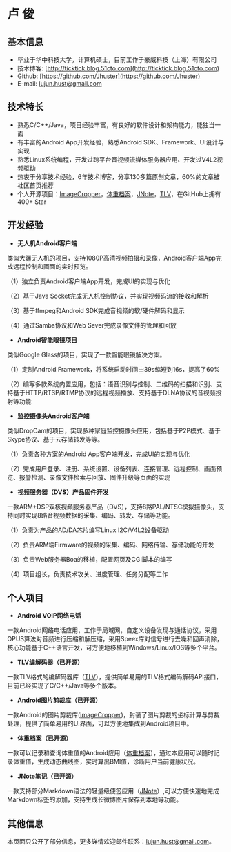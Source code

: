 **卢   俊**
=============

**基本信息**
-----------------------
- 毕业于华中科技大学，计算机硕士，目前工作于豪威科技（上海）有限公司
- 技术博客: [http://ticktick.blog.51cto.com](http://ticktick.blog.51cto.com)
- Github:   [https://github.com/Jhuster](https://github.com/Jhuster)
- E-mail:   lujun.hust@gmail.com

**技术特长**
-----------------------

- 熟悉C/C++/Java，项目经验丰富，有良好的软件设计和架构能力，能独当一面
- 有丰富的Android App开发经验，熟悉Android SDK、Framework、UI设计与实现
- 熟悉Linux系统编程，开发过跨平台音视频流媒体服务器应用、开发过V4L2视频驱动
- 热衷于分享技术经验，6年技术博客，分享130多篇原创文章，60%的文章被社区首页推荐
- 个人开源项目：[ImageCropper](https://github.com/Jhuster/ImageCropper)，[体重档案](https://github.com/Jhuster/EWeightScale)，[JNote](https://github.com/Jhuster/JNote)，[TLV](https://github.com/Jhuster/TLV)，在GitHub上拥有400+ Star

**开发经验**
------------------
- **无人机Android客户端**

类似大疆无人机的项目，支持1080P高清视频拍摄和录像，Android客户端App完成远程控制和画面的实时预览。

（1）独立负责Android客户端App开发，完成UI的实现与优化

（2）基于Java Socket完成无人机控制协议，并实现视频码流的接收和解析

（3）基于ffmpeg和Android SDK完成音视频的软/硬件解码和显示

（4）通过Samba协议和Web Sever完成录像文件的管理和回放

- **Android智能眼镜项目**

类似Google Glass的项目，实现了一款智能眼镜解决方案。

（1）定制Android Framework，将系统启动时间由39s缩短到16s，提高了60%

（2）编写多款系统内置应用，包括：语音识别与控制、二维码的扫描和识别、支持基于HTTP/RTSP/RTMP协议的远程视频播放、支持基于DLNA协议的音视频投射等功能

- **监控摄像头Android客户端** 

类似DropCam的项目，实现多种家庭监控摄像头应用，包括基于P2P模式、基于Skype协议、基于云存储转发等等。

（1）负责各种方案的Android App客户端开发，完成UI的实现与优化

（2）完成用户登录、注册、系统设置、设备列表、连接管理、远程控制、画面预览、报警检测、录像文件检索与回放、固件升级等页面的实现

- **视频服务器（DVS）产品固件开发** 

一款ARM+DSP双核视频服务器产品（DVS），支持8路PAL/NTSC模拟摄像头，支持同时实现8路音视频数据的采集、编码、转发、存储等功能。

（1）负责为产品的AD/DA芯片编写Linux I2C/V4L2设备驱动

（2）负责ARM端Firmware的视频的采集、编码、网络传输、存储功能的开发

（3）负责Web服务器Boa的移植，配置网页及CGI脚本的编写

（4）项目组长，负责技术攻关、进度管理、任务分配等工作

**个人项目**
------------------

- **Android VOIP网络电话**

一款Android网络电话应用，工作于局域网，自定义设备发现与通话协议，采用OPUS算法对音频进行压缩和解压缩，采用Speex库对信号进行去噪和回声消除，核心功能基于C++语言开发，可方便地移植到Windows/Linux/IOS等多个平台。

- **TLV编解码器（已开源）**

一款TLV格式的编解码器库（[TLV](https://github.com/Jhuster/TLV)），提供简单易用的TLV格式编码解码API接口，目前已经实现了C/C++/Java等多个版本。

- **Android图片剪裁库（已开源）**

一款Android的图片剪裁库([ImageCropper](https://github.com/Jhuster/ImageCropper))，封装了图片剪裁的坐标计算与剪裁处理，提供了简单易用的UI界面，可以方便地集成到Android项目中。

- **体重档案（已开源）**

一款可以记录和查询体重值的Android应用（[体重档案](https://github.com/Jhuster/EWeightScale)），通过本应用可以随时记录体重值，生成动态曲线图，实时算出BMI值，诊断用户当前健康状况。

- **JNote笔记（已开源）**

一款支持部分Markdown语法的轻量级便签应用（[JNote](https://github.com/Jhuster/JNote)）,可以方便快速地完成Markdown标签的添加，支持生成长微博图片保存到本地等功能。


**其他信息**
---------
本页面只公开了部分信息，更多详情欢迎邮件联系：lujun.hust@gmail.com。
